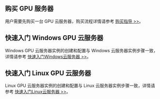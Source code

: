 ## 购买 GPU 服务器
用户需要先购买一台 GPU 云服务器，购买流程详情请参考 [购买指导 >>](/document/product/560/10407?!preview&lang=cn)。
## 快速入门 Windows GPU 云服务器
Windows GPU 云服务器实例的创建和配置与 Windows 云服务器实例步骤一致，详情请参考 [快速入门Windows云服务器 >>](/document/product/213/2764#.E6.AD.A5.E9.AA.A4.E5.9B.9B.EF.BC.9A.E6.A0.BC.E5.BC.8F.E5.8C.96.E4.B8.8E.E5.88.86.E5.8C.BA.E6.95.B0.E6.8D.AE.E7.9B.98)。
## 快速入门 Linux GPU 云服务器
Linux GPU 云服务器实例的创建和配置与 Linux 云服务器实例步骤一致，详情请参考 [快速入门Linux云服务器 >>](/document/product/213/2936#.E6.AD.A5.E9.AA.A4.E5.9B.9B.EF.BC.9A.E5.88.86.E5.8C.BA.E4.B8.8E.E6.A0.BC.E5.BC.8F.E5.8C.96.E6.95.B0.E6.8D.AE.E7.9B.98)。